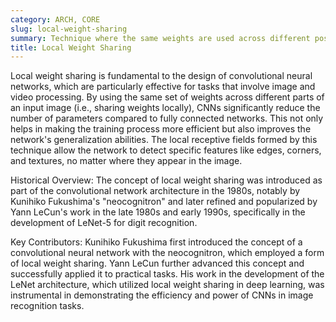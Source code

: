 ```yaml
---
category: ARCH, CORE
slug: local-weight-sharing
summary: Technique where the same weights are used across different positions in an input, enhancing the network's ability to recognize patterns irrespective of their spatial location.
title: Local Weight Sharing
---
```


Local weight sharing is fundamental to the design of convolutional neural networks, which are particularly effective for tasks that involve image and video processing. By using the same set of weights across different parts of an input image (i.e., sharing weights locally), CNNs significantly reduce the number of parameters compared to fully connected networks. This not only helps in making the training process more efficient but also improves the network's generalization abilities. The local receptive fields formed by this technique allow the network to detect specific features like edges, corners, and textures, no matter where they appear in the image.

Historical Overview:
The concept of local weight sharing was introduced as part of the convolutional network architecture in the 1980s, notably by Kunihiko Fukushima's "neocognitron" and later refined and popularized by Yann LeCun's work in the late 1980s and early 1990s, specifically in the development of LeNet-5 for digit recognition.

Key Contributors:
Kunihiko Fukushima first introduced the concept of a convolutional neural network with the neocognitron, which employed a form of local weight sharing. Yann LeCun further advanced this concept and successfully applied it to practical tasks. His work in the development of the LeNet architecture, which utilized local weight sharing in deep learning, was instrumental in demonstrating the efficiency and power of CNNs in image recognition tasks.